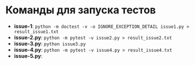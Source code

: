 # Команды для запуска тестов

- **issue-1**: ```python -m doctest -v -o IGNORE_EXCEPTION_DETAIL issue1.py > result_issue1.txt```
- **issue-2.py**: ```python -m pytest -v issue2.py > result_issue2.txt```  
- **issue-3.py**: ```python issue3.py```
- **issue-4.py**: ```python -m pytest -v issue4.py > result_issue4.txt```
- **issue-5.py**: 